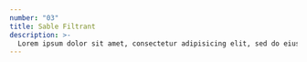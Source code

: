 ```yaml
---
number: "03"
title: Sable Filtrant
description: >-
  Lorem ipsum dolor sit amet, consectetur adipisicing elit, sed do eiusmod tempor incididunt ut labore et dolore magna aliqua.
---
```

